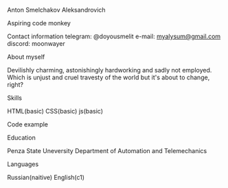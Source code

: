 Anton Smelchakov Aleksandrovich

Aspiring code monkey

Contact information
telegram: @doyousmelit
e-mail: myalysum@gmail.com
discord: moonwayer

About myself

Devilishly charming, astonishingly hardworking and sadly not employed. Which is unjust and cruel travesty of the world but it's about to change, right?

Skills

HTML(basic)
CSS(basic)
js(basic)

Code example

Education

Penza State Uneversity
Department of Automation and Telemechanics

Languages

Russian(naitive)
English(c1)
